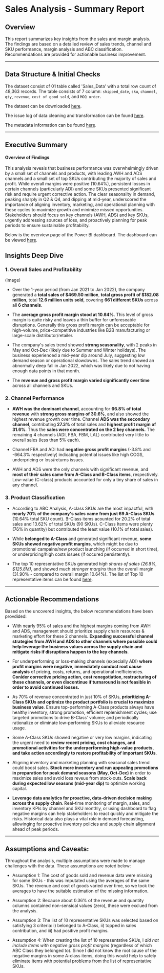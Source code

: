 # Sales Analysis - Summary Report

## Overview
This report summarizes key insights from the sales and margin analysis. The findings are based on a detailed review of sales trends, channel and SKU performance, margin analysis and ABC classification. Recommendations are provided for actionable business improvement.

---
## Data Structure & Initial Checks
The dataset consist of 01 table called 'Sales_Data' with a total row count of 48,363 records. The table consists of 7 column: `shipped_date`,  `sku`,	`channel`,	`qty`,	`revenue`,	`cost of good sold`, and	`MOQ order`.

The dataset can be downloaded [here](https://github.com/KLinh62/WCM-Test/blob/main/Part2-Sales%20Analysis/data/WCM_Sales%20Data.csv).

The issue log of data cleaning and transformation can be found [here](https://github.com/KLinh62/WCM-Test/blob/main/Part2-Sales%20Analysis/Question1s/docs/data-cleaning-transformation.png).

The metadata information can be found [here](https://github.com/KLinh62/WCM-Test/blob/main/Part2-Sales%20Analysis/Question1s/docs/data-dictionary.md).

---
## Executive Summary
#### Overview of Findings

This analysis reveals that business performance was overwhelmingly driven by a small set of channels and products, with leading AWH and ADS channels and a small set of top SKUs contributing the majority of sales and profit. While overall margins were positive (10.64%), persistent losses in certain channels (particularly ADI) and some SKUs presented significant risk and require urgent corrective action. The clear seasonality in demand, peaking sharply in Q2 & Q4, and dipping at mid-year, underscored the importance of aligning inventory, marketing, and operational planning with these cycles to maximize growth and minimize missed opportunities. Stakeholders should focus on key channels (AWH, ADS) and key SKUs, urgently addressing sources of loss, and proactively planning for peak periods to ensure sustainable profitability.

Below is the overview page of the Power BI dashboard. The dashboard can be viewed [here]().

## Insights Deep Dive
### 1. Overall Sales and Profitability

(image)
- Over the 1-year period (from Jan 2021 to Jan 2022), the company generated a **total sales of $469.50 million**, **total gross profit of $182.08 million**, total **12.6 million units sold**, covering **661 different SKUs** across all **6 channels**.
  
- The **average gross profit margin stood at 10.64%**. This level of gross margin is quite risky and leaves a thin buffer for unforeseable disruptions. Generally this gross profit margin can be acceptable for high-volume, price-competitive industries like  B2B manufacturing or large-scale distributor/retailer.
  
- The company's sales trend showed **strong seasonality**, with 2 peaks in May and Oct-Dec (likely due to Summer and Winter holidays). The business experienced a mid-year dip around July, suggesting low demand season or operational slowdowns. The sales trend showed an abnormally deep fall in Jan 2022, which was likely due to not having enough data points in that month.
  
- The **revenue and gross profit margin varied significantly over time** across all channels and SKUs.

### 2. Channel Performance
- **AWH was the dominant channel**, accounting for **66.8% of total revenue** with **strong gross margins of 30.6%**, and also showed the highest revenue growth over time. Channel **ADS was the secondary channel**, contributing **27.3%** of total sales and **highest profit margin of 31.6%**. Thus the **sales were concentrated on the 2 key channels.** The remaining 4 channels (ADI, FBA, FBM, LAL) contributed very little to overall sales (less than 5% each).
  
- Channel FBA and ADI had **negative gross profit margins** (-3.8% and -664.3% respectively) indicating potential issues like high COGS, underpricing or loss/returns issues.
  
- AWH and ADS were the only channels with significant revenue, and **most of their sales came from A-Class and B-Class items**, respectively. Low-value (C-class) products accounted for only a tiny share of sales in any channel.

### 3. Product Classification 
- According to ABC Analysis, A-class SKUs are the most impactful, with **nearly 70% of the company's sales came from just 69 A-Class SKUs** (10.64% total SKU count). B-Class items acounted for 20.2% of total sales and 13.62% of total SKUs (90 SKUs). C-Class Items were plenty (76% in quantity) but contributed the least value (10.1% of total sales).
  
- While **belonged to A-Class** and generated significant revenue, **some SKUs showed negative profit margins**, which might be due to promotional campains/new product launching (if occurred in short time), or underpricing/high costs issues (if occured persistently).
  
- The top 10 representative SKUs generated *high shares of sales (26.8%, $125.8M)*, and showed much *stronger margins* than the overall margin (31.90% - compared to overall margin 10.64%). The list of Top 10 representative items can be found [here](https://github.com/KLinh62/WCM-Test/blob/main/Part2-Sales%20Analysis/Question1s/docs/top-10-skus.csv).

---

## Actionable Recommendations
Based on the uncovered insights, the below recommendations have been provdided:

- With nearly 95% of sales and the highest margins coming from AWH and ADS, management should prioritize supply chain resources & marketing effort for these 2 channels. **Expanding successful channel strategies from AWH and ADS to other channels where possible could help leverage the business values across the supply chain and mitigate risks if disruptions happen to the key channels**. 

- For underperforming or loss-making channels (expecially ADI) **where profit margins were negative, immediately conduct root cause analysis** of pricing, costs, returns, and operational inefficiencies. **Conider corrective pricing action, cost renegotiation, restructuring of these channels, or even discontinue if turnaround is not feasible in order to avoid continued losses.**

- As 70% of revenue concentrated in just 10% of SKUs, **prioritizing A-Class SKUs and optimize the product portfolio is crucial to maximize business value**. Ensure top-performing A-Class products always have healthy inventory, strong promotion, efficient replenishment cycles; use targeted promotions to drive B-Class' volume; and periodically rationalize or eliminate low-performing SKUs to alleviate resource usage.

- Some A-Class SKUs showed negative or very low margins, indicating the urgent need to **review recent pricing, cost changes, and promotional activities for the underperforming high-value products, and take action accordingly to restore profitability of important SKUs**.

- Aligning inventory and marketing planning with seasonal sales trend could boost sales. **Stock more inventory and run appealing promotions in preparation for peak demand seasons (May, Oct-Dec)** in order to maximize sales and avoid loss reveue from stock-outs. **Scale back during expected low seasons (mid-year dip)** to optimize working capital.

- **Leverage data analytics for proactive, data-driven decision making across the supply chain**. Real-time monitoring of margin, sales, and inventory KPIs by channel and SKU monthly, or using dashboard to flag negative margins can help stakeholders to react quickly and mitigate the risks. Historical data also plays a vital role in demand forecasting, allowinging for proactive inventory policies and supply chain alignment ahead of peak periods.

---

## Assumptions and Caveats:

Throughout the analysis, multiple assumptions were made to manage challenges with the data. These assumptions are noted below:

* Assumption 1: The cost of goods sold and revenue data were missing for some SKUs - this was imputated using the averages of the same SKUs. The revenue and cost of goods varied over time, so we took the averages to have the suitable estimation of the missing information.
    
* Assumption 2: Because about 0.36% of the revenue and quantity columns contained non-sensical values (zero), these were exclued from the analysis.
  
* Assumption 3: The list of 10 representative SKUs was selected based on satisfying 3 criteria: i) belonged to A-Class, ii) topped in sales contribution, and iii) had positive profit margins.
  
* Assumption 4:  When creating the list of 10 representative SKUs, I *did not include items with negative gross profit margins* (regardless of which ABC Class they belonged to). Since I did not know the root cause of the negative margins in some A-class items, doing this would help to safely eliminate items with potential problems from the list of representative SKUs.

